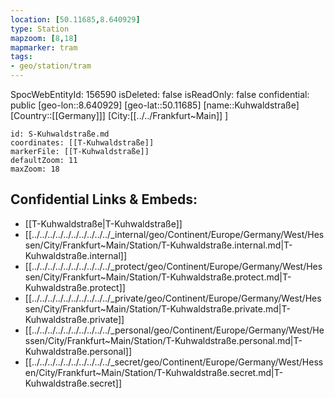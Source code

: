 ```yaml
---
location: [50.11685,8.640929]
type: Station 
mapzoom: [8,18] 
mapmarker: tram 
tags:
- geo/station/tram
---
```

SpocWebEntityId: 156590
isDeleted: false
isReadOnly: false
confidential: public
[geo-lon::8.640929]
[geo-lat::50.11685]
[name::Kuhwaldstraße]
[Country::[[Germany]]]
[City:[[../../Frankfurt~Main]] ]


```leaflet
id: S-Kuhwaldstraße.md
coordinates: [[T-Kuhwaldstraße]]
markerFile: [[T-Kuhwaldstraße]]
defaultZoom: 11 
maxZoom: 18
```


## Confidential Links & Embeds: 
- [[T-Kuhwaldstraße|T-Kuhwaldstraße]] 
- [[../../../../../../../../../../_internal/geo/Continent/Europe/Germany/West/Hessen/City/Frankfurt~Main/Station/T-Kuhwaldstraße.internal.md|T-Kuhwaldstraße.internal]] 
- [[../../../../../../../../../../_protect/geo/Continent/Europe/Germany/West/Hessen/City/Frankfurt~Main/Station/T-Kuhwaldstraße.protect.md|T-Kuhwaldstraße.protect]] 
- [[../../../../../../../../../../_private/geo/Continent/Europe/Germany/West/Hessen/City/Frankfurt~Main/Station/T-Kuhwaldstraße.private.md|T-Kuhwaldstraße.private]] 
- [[../../../../../../../../../../_personal/geo/Continent/Europe/Germany/West/Hessen/City/Frankfurt~Main/Station/T-Kuhwaldstraße.personal.md|T-Kuhwaldstraße.personal]] 
- [[../../../../../../../../../../_secret/geo/Continent/Europe/Germany/West/Hessen/City/Frankfurt~Main/Station/T-Kuhwaldstraße.secret.md|T-Kuhwaldstraße.secret]] 
